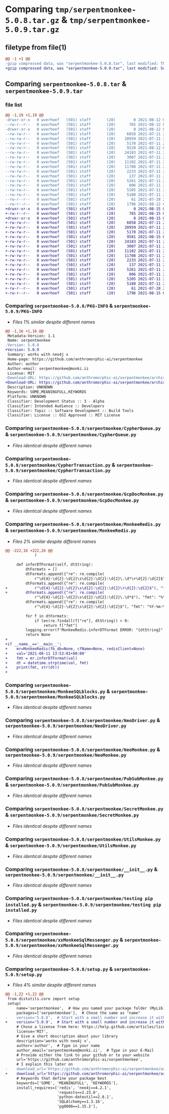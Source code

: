 # Comparing `tmp/serpentmonkee-5.0.8.tar.gz` & `tmp/serpentmonkee-5.0.9.tar.gz`

## filetype from file(1)

```diff
@@ -1 +1 @@
-gzip compressed data, was "serpentmonkee-5.0.8.tar", last modified: Thu Aug 12 09:38:02 2021, max compression
+gzip compressed data, was "serpentmonkee-5.0.9.tar", last modified: Sun Aug 15 04:54:39 2021, max compression
```

## Comparing `serpentmonkee-5.0.8.tar` & `serpentmonkee-5.0.9.tar`

### file list

```diff
@@ -1,19 +1,19 @@
-drwxr-xr-x   0 wverhoef   (501) staff       (20)        0 2021-08-12 09:38:02.601478 serpentmonkee-5.0.8/
--rw-r--r--   0 wverhoef   (501) staff       (20)      765 2021-08-12 09:38:02.601652 serpentmonkee-5.0.8/PKG-INFO
-drwxr-xr-x   0 wverhoef   (501) staff       (20)        0 2021-08-12 09:38:02.601242 serpentmonkee-5.0.8/serpentmonkee/
--rw-rw-r--   0 wverhoef   (501) staff       (20)     6058 2021-07-11 22:39:58.000000 serpentmonkee-5.0.8/serpentmonkee/CypherQueue.py
--rw-rw-r--   0 wverhoef   (501) staff       (20)    20959 2021-07-11 22:39:58.000000 serpentmonkee-5.0.8/serpentmonkee/CypherTransaction.py
--rw-rw-r--   0 wverhoef   (501) staff       (20)     5170 2021-07-11 22:39:58.000000 serpentmonkee-5.0.8/serpentmonkee/GcpDocMonkee.py
--rw-rw-r--   0 wverhoef   (501) staff       (20)     9220 2021-08-12 09:35:52.721363 serpentmonkee-5.0.8/serpentmonkee/MonkeeRedis.py
--rw-rw-r--   0 wverhoef   (501) staff       (20)    24183 2021-07-11 22:39:58.000000 serpentmonkee-5.0.8/serpentmonkee/MonkeeSQLblocks.py
--rw-rw-r--   0 wverhoef   (501) staff       (20)     3007 2021-07-11 22:39:58.000000 serpentmonkee-5.0.8/serpentmonkee/NeoDriver.py
--rw-rw-r--   0 wverhoef   (501) staff       (20)    11102 2021-07-11 22:39:58.000000 serpentmonkee-5.0.8/serpentmonkee/NeoMonkee.py
--rw-rw-r--   0 wverhoef   (501) staff       (20)    11708 2021-07-11 22:39:58.000000 serpentmonkee-5.0.8/serpentmonkee/PubSubMonkee.py
--rw-rw-r--   0 wverhoef   (501) staff       (20)     2233 2021-07-11 22:39:58.000000 serpentmonkee-5.0.8/serpentmonkee/SecretMonkee.py
--rw-rw-r--   0 wverhoef   (501) staff       (20)      137 2021-07-11 22:39:58.000000 serpentmonkee-5.0.8/serpentmonkee/Serpent.py
--rw-rw-r--   0 wverhoef   (501) staff       (20)     5261 2021-07-11 22:39:58.000000 serpentmonkee-5.0.8/serpentmonkee/UtilsMonkee.py
--rw-rw-r--   0 wverhoef   (501) staff       (20)      806 2021-07-11 22:39:58.000000 serpentmonkee-5.0.8/serpentmonkee/__init__.py
--rw-rw-r--   0 wverhoef   (501) staff       (20)     5205 2021-07-11 22:39:58.000000 serpentmonkee-5.0.8/serpentmonkee/testing pip installed.py
--rw-rw-r--   0 wverhoef   (501) staff       (20)     5180 2021-07-11 22:39:58.000000 serpentmonkee-5.0.8/serpentmonkee/xxMonkeeSqlMessenger.py
--rw-r--r--   0 wverhoef   (501) staff       (20)       61 2021-07-28 23:45:26.183938 serpentmonkee-5.0.8/setup.cfg
--rw-r--r--   0 wverhoef   (501) staff       (20)     1796 2021-08-12 09:36:20.027552 serpentmonkee-5.0.8/setup.py
+drwxr-xr-x   0 wverhoef   (501) staff       (20)        0 2021-08-15 04:54:39.437525 serpentmonkee-5.0.9/
+-rw-r--r--   0 wverhoef   (501) staff       (20)      765 2021-08-15 04:54:39.437755 serpentmonkee-5.0.9/PKG-INFO
+drwxr-xr-x   0 wverhoef   (501) staff       (20)        0 2021-08-15 04:54:39.437348 serpentmonkee-5.0.9/serpentmonkee/
+-rw-rw-r--   0 wverhoef   (501) staff       (20)     6058 2021-07-11 22:39:58.000000 serpentmonkee-5.0.9/serpentmonkee/CypherQueue.py
+-rw-rw-r--   0 wverhoef   (501) staff       (20)    20959 2021-07-11 22:39:58.000000 serpentmonkee-5.0.9/serpentmonkee/CypherTransaction.py
+-rw-rw-r--   0 wverhoef   (501) staff       (20)     5170 2021-07-11 22:39:58.000000 serpentmonkee-5.0.9/serpentmonkee/GcpDocMonkee.py
+-rw-rw-r--   0 wverhoef   (501) staff       (20)     9581 2021-08-15 04:53:07.422875 serpentmonkee-5.0.9/serpentmonkee/MonkeeRedis.py
+-rw-rw-r--   0 wverhoef   (501) staff       (20)    24183 2021-07-11 22:39:58.000000 serpentmonkee-5.0.9/serpentmonkee/MonkeeSQLblocks.py
+-rw-rw-r--   0 wverhoef   (501) staff       (20)     3007 2021-07-11 22:39:58.000000 serpentmonkee-5.0.9/serpentmonkee/NeoDriver.py
+-rw-rw-r--   0 wverhoef   (501) staff       (20)    11102 2021-07-11 22:39:58.000000 serpentmonkee-5.0.9/serpentmonkee/NeoMonkee.py
+-rw-rw-r--   0 wverhoef   (501) staff       (20)    11708 2021-07-11 22:39:58.000000 serpentmonkee-5.0.9/serpentmonkee/PubSubMonkee.py
+-rw-rw-r--   0 wverhoef   (501) staff       (20)     2233 2021-07-11 22:39:58.000000 serpentmonkee-5.0.9/serpentmonkee/SecretMonkee.py
+-rw-rw-r--   0 wverhoef   (501) staff       (20)      137 2021-07-11 22:39:58.000000 serpentmonkee-5.0.9/serpentmonkee/Serpent.py
+-rw-rw-r--   0 wverhoef   (501) staff       (20)     5261 2021-07-11 22:39:58.000000 serpentmonkee-5.0.9/serpentmonkee/UtilsMonkee.py
+-rw-rw-r--   0 wverhoef   (501) staff       (20)      806 2021-07-11 22:39:58.000000 serpentmonkee-5.0.9/serpentmonkee/__init__.py
+-rw-rw-r--   0 wverhoef   (501) staff       (20)     5205 2021-07-11 22:39:58.000000 serpentmonkee-5.0.9/serpentmonkee/testing pip installed.py
+-rw-rw-r--   0 wverhoef   (501) staff       (20)     5180 2021-07-11 22:39:58.000000 serpentmonkee-5.0.9/serpentmonkee/xxMonkeeSqlMessenger.py
+-rw-r--r--   0 wverhoef   (501) staff       (20)       61 2021-07-28 23:45:26.183938 serpentmonkee-5.0.9/setup.cfg
+-rw-r--r--   0 wverhoef   (501) staff       (20)     1796 2021-08-15 04:53:21.966953 serpentmonkee-5.0.9/setup.py
```

### Comparing `serpentmonkee-5.0.8/PKG-INFO` & `serpentmonkee-5.0.9/PKG-INFO`

 * *Files 1% similar despite different names*

```diff
@@ -1,16 +1,16 @@
 Metadata-Version: 1.1
 Name: serpentmonkee
-Version: 5.0.8
+Version: 5.0.9
 Summary: works with neo4j x
 Home-page: https://github.com/anthromorphic-ai/serpentmonkee
 Author: author
 Author-email: serpentmonkee@monki.ii
 License: MIT
-Download-URL: https://github.com/anthromorphic-ai/serpentmonkee/archive/5.0.8.tar.gz
+Download-URL: https://github.com/anthromorphic-ai/serpentmonkee/archive/5.0.9.tar.gz
 Description: UNKNOWN
 Keywords: SOME,MEANINGFULL,KEYWORDS
 Platform: UNKNOWN
 Classifier: Development Status :: 3 - Alpha
 Classifier: Intended Audience :: Developers
 Classifier: Topic :: Software Development :: Build Tools
 Classifier: License :: OSI Approved :: MIT License
```

### Comparing `serpentmonkee-5.0.8/serpentmonkee/CypherQueue.py` & `serpentmonkee-5.0.9/serpentmonkee/CypherQueue.py`

 * *Files identical despite different names*

### Comparing `serpentmonkee-5.0.8/serpentmonkee/CypherTransaction.py` & `serpentmonkee-5.0.9/serpentmonkee/CypherTransaction.py`

 * *Files identical despite different names*

### Comparing `serpentmonkee-5.0.8/serpentmonkee/GcpDocMonkee.py` & `serpentmonkee-5.0.9/serpentmonkee/GcpDocMonkee.py`

 * *Files identical despite different names*

### Comparing `serpentmonkee-5.0.8/serpentmonkee/MonkeeRedis.py` & `serpentmonkee-5.0.9/serpentmonkee/MonkeeRedis.py`

 * *Files 2% similar despite different names*

```diff
@@ -222,16 +222,26 @@
             )
 
     def inferDTFormat(self, dtString):
         dtFormats = []
         dtFormats.append({"re": re.compile(
             r"\d{4}-\d{2}-\d{2}\s\d{2}:\d{2}:\d{2}\.\d*\+\d{2}:\d{2}$"), "fmt": "%Y-%m-%d %H:%M:%S.%f%z"})
         dtFormats.append({"re": re.compile(
+            r"\d{4}-\d{2}-\d{2}\s\d{2}:\d{2}:\d{2}\+\d{2}:\d{2}$"), "fmt": "%Y-%m-%d %H:%M:%S%z"})
+        dtFormats.append({"re": re.compile(
             r"\d{4}-\d{2}-\d{2}\s\d{2}:\d{2}:\d{2}\.\d*$"), "fmt": "%Y-%m-%d %H:%M:%S.%f"})
         dtFormats.append({"re": re.compile(
             r"\d{4}-\d{2}-\d{2}\s\d{2}:\d{2}:\d{2}$"), "fmt": "%Y-%m-%d %H:%M:%S"})
 
         for f in dtFormats:
             if len(re.findall(f["re"], dtString)) > 0:
                 return f["fmt"]
         logging.error(f'MonkeeRedis.inferDTFormat ERROR: "{dtString}"  does not match any preset format. Value encountered for self.userUid={self.userUid}, self.appUid={self.appUid}')
         return None
+
+if __name__=='__main__':
+    mr=MonkeeRedis(fb_db=None, cfName=None, redisClient=None)
+    val='2021-08-11 13:53:01+00:00'
+    fmt = mr.inferDTFormat(val)
+    dt = datetime.strptime(val, fmt)
+    print(fmt, str(dt))
+
```

### Comparing `serpentmonkee-5.0.8/serpentmonkee/MonkeeSQLblocks.py` & `serpentmonkee-5.0.9/serpentmonkee/MonkeeSQLblocks.py`

 * *Files identical despite different names*

### Comparing `serpentmonkee-5.0.8/serpentmonkee/NeoDriver.py` & `serpentmonkee-5.0.9/serpentmonkee/NeoDriver.py`

 * *Files identical despite different names*

### Comparing `serpentmonkee-5.0.8/serpentmonkee/NeoMonkee.py` & `serpentmonkee-5.0.9/serpentmonkee/NeoMonkee.py`

 * *Files identical despite different names*

### Comparing `serpentmonkee-5.0.8/serpentmonkee/PubSubMonkee.py` & `serpentmonkee-5.0.9/serpentmonkee/PubSubMonkee.py`

 * *Files identical despite different names*

### Comparing `serpentmonkee-5.0.8/serpentmonkee/SecretMonkee.py` & `serpentmonkee-5.0.9/serpentmonkee/SecretMonkee.py`

 * *Files identical despite different names*

### Comparing `serpentmonkee-5.0.8/serpentmonkee/UtilsMonkee.py` & `serpentmonkee-5.0.9/serpentmonkee/UtilsMonkee.py`

 * *Files identical despite different names*

### Comparing `serpentmonkee-5.0.8/serpentmonkee/__init__.py` & `serpentmonkee-5.0.9/serpentmonkee/__init__.py`

 * *Files identical despite different names*

### Comparing `serpentmonkee-5.0.8/serpentmonkee/testing pip installed.py` & `serpentmonkee-5.0.9/serpentmonkee/testing pip installed.py`

 * *Files identical despite different names*

### Comparing `serpentmonkee-5.0.8/serpentmonkee/xxMonkeeSqlMessenger.py` & `serpentmonkee-5.0.9/serpentmonkee/xxMonkeeSqlMessenger.py`

 * *Files identical despite different names*

### Comparing `serpentmonkee-5.0.8/setup.py` & `serpentmonkee-5.0.9/setup.py`

 * *Files 4% similar despite different names*

```diff
@@ -1,22 +1,22 @@
 from distutils.core import setup
 setup(
     name='serpentmonkee',  # How you named your package folder (MyLib)
     packages=['serpentmonkee'],  # Chose the same as "name"
-    version='5.0.8',  # Start with a small number and increase it with every change you make
+    version='5.0.9',  # Start with a small number and increase it with every change you make
     # Chose a license from here: https://help.github.com/articles/licensing-a-repository
     license='MIT',
     # Give a short description about your library
     description='works with neo4j x',
     author='author',  # Type in your name
     author_email='serpentmonkee@monki.ii',  # Type in your E-Mail
     # Provide either the link to your github or to your website
     url='https://github.com/anthromorphic-ai/serpentmonkee',
     # I explain this later on
-    download_url='https://github.com/anthromorphic-ai/serpentmonkee/archive/5.0.8.tar.gz',
+    download_url='https://github.com/anthromorphic-ai/serpentmonkee/archive/5.0.9.tar.gz',
     # Keywords that define your package best
     keywords=['SOME', 'MEANINGFULL', 'KEYWORDS'],
     install_requires=['redis', 'neo4j==4.2.1',
                       'requests==2.23.0',
                       'python-dateutil==2.8.1',
                       'SQLAlchemy==1.3.16',
                       'pg8000==1.15.2'],
```

